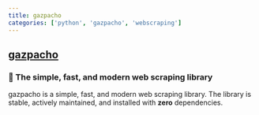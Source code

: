 ```yaml
---
title: gazpacho
categories: ['python', 'gazpacho', 'webscraping']
---
```

## [gazpacho](https://github.com/maxhumber/gazpacho)

### 🥫 The simple, fast, and modern web scraping library


gazpacho is a simple, fast, and modern web scraping library. The library is stable, actively maintained, and installed with **zero** dependencies.



